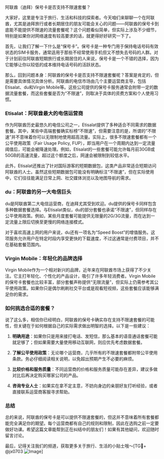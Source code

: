 阿联酋（迪拜）保号卡是否支持不限速套餐？

大家好，这里是专注于旅行、生活和科技的探索者。今天咱们来聊聊一个在阿联酋，尤其是迪拜旅行或者长期居住的朋友可能会关心的问题——阿联酋的保号卡到底能不能提供不限速的流量套餐呢？这个问题看似简单，但实际上涉及不少细节，特别是如果你对网络速度有较高要求的话，就更得好好研究一下了。

首先，让我们了解一下什么是“保号卡”。保号卡是一种专门用于保持电话号码有效状态的SIM卡服务，通常适用于那些不经常使用手机但又不想失去号码的人群。对于计划前往阿联酋短期旅行或长期居住的人来说，保号卡是一个不错的选择，因为它能够让你以较低的成本维持电话号码的活跃状态。

那么，回到问题本身：阿联酋的保号卡是否支持不限速套餐呢？答案是肯定的，但是需要具体情况具体分析。阿联酋的电信市场由几个主要运营商主导，包括Etisalat、du和Virgin Mobile等。这些公司提供的保号卡服务通常会附带一定的数据流量套餐，而这些套餐是否为“不限速”，则取决于具体的资费方案和个人使用习惯。

### Etisalat：阿联酋最大的电信运营商

作为阿联酋历史最悠久的电信公司之一，Etisalat提供了多种适合不同需求的数据套餐。其中，某些中高端套餐确实标榜“不限速”，但需要注意的是，所谓的“不限速”并不意味着你可以无限制地使用超高流量。实际上，很多不限速套餐都有一个公平使用政策（Fair Usage Policy, FUP），即当用户在一个周期内达到一定流量阈值后，可能会被降速处理。例如，Etisalat的一些套餐可能允许每月前30GB或50GB的高速流量，超过这个额度之后，网速会被限制到较低水平。

此外，Etisalat还推出了针对国际游客的短期数据包，这类产品非常适合短期访问阿联酋的人士。虽然这些短期数据包可能没有明确标注“不限速”，但在实际使用中，它们往往能满足日常上网、社交媒体浏览以及地图导航的需求。

### du：阿联酋的另一大电信巨头

du是阿联酋第二大电信运营商，在迪拜尤其受到欢迎。du提供的保号卡同样包含多种数据套餐选择。与Etisalat类似，du的部分套餐也承诺“不限速”，但同样存在公平使用政策。例如，某些月度套餐可能提供无限量的2G/3G流量，而在达到一定流量上限后切换至更慢的网络连接模式。

对于喜欢高速上网的用户来说，du还有一项名为“Speed Boost”的增值服务。这项服务允许用户在特定时段内享受更快的下载速度，不过这通常是付费项目，并不在基础套餐范围内。

### Virgin Mobile：年轻化的品牌选择

Virgin Mobile作为一个相对新兴的品牌，近年来在阿联酋市场上获得了不少关注。它主打年轻化、个性化的产品设计，吸引了许多年轻消费者。Virgin Mobile的保号卡套餐也比较丰富，部分套餐声称提供“无限流量”，但实际上仍需参考其公平使用政策。如果你只是偶尔刷刷社交平台或是观看短视频，这些套餐应该能够满足你的需求。

### 如何挑选合适的套餐？

说了这么多，相信你已经明白，阿联酋的保号卡确实存在支持不限速套餐的可能性，但关键在于如何根据自己的实际需求做出明智的选择。以下是一些建议：

1. **明确用途**：如果你只是用来接打电话、发短信，那么基本的语音通话套餐可能就足够了；但如果需要大量使用移动互联网，则应优先考虑数据套餐。
   
2. **了解公平使用政策**：无论哪个运营商，几乎所有的不限速套餐都附带公平使用条款。务必仔细阅读相关说明，以免超出预期产生不必要的麻烦。
   
3. **比较价格和服务质量**：不同运营商的价格和服务质量可能存在差异，建议多做对比后再决定购买哪家公司的产品。
   
4. **咨询专业人士**：如果实在拿不定主意，不妨向身边的亲朋好友打听经验，或者直接联系运营商客服寻求帮助。

### 总结

总的来说，阿联酋的保号卡是可以提供不限速套餐的，但这并不意味着所有套餐都能完全满足你的期望。每个运营商都有自己的规则和限制，因此在选购之前一定要做好功课。希望这篇文章能帮到正在纠结中的朋友们！如果有其他疑问，欢迎随时留言讨论。

最后，记得关注我们的频道，获取更多关于旅行、生活的小贴士哦～[TG💪+ @jx0703 ![Image](https://github.com/user-attachments/assets/dbca1d08-cadb-493c-b0ec-ad6f7a83f270)]